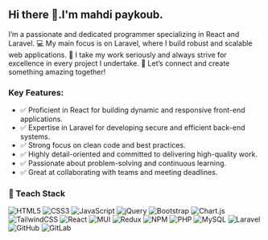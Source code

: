 ##  Hi there 👋.I'm mahdi paykoub.

I’m a passionate and dedicated programmer specializing in React and Laravel.
💻 My main focus is on Laravel, where I build robust and scalable web applications.
🚀 I take my work seriously and always strive for excellence in every project I undertake.
🌟 Let’s connect and create something amazing together!

<h3>
  Key Features:
</h3>

<ul>
  <li>
   ✅️  Proficient in React for building dynamic and responsive front-end applications.
  </li>
  <li>
  ✅️  Expertise in Laravel for developing secure and efficient back-end systems.
  </li>
  <li>
   ✅️ Strong focus on clean code and best practices.
  </li>
  <li>
   ✅️ Highly detail-oriented and committed to delivering high-quality work.
  </li>
  <li>
   ✅️ Passionate about problem-solving and continuous learning.
  </li>
  <li>
  ✅️ Great at collaborating with teams and meeting deadlines.
  </li>
</ul>


<h3>
🔧  Teach Stack
</h3>


![HTML5](https://img.shields.io/badge/html5-%23E34F26.svg?style=for-the-badge&logo=html5&logoColor=white)
![CSS3](https://img.shields.io/badge/css3-%231572B6.svg?style=for-the-badge&logo=css3&logoColor=white)
![JavaScript](https://img.shields.io/badge/javascript-%23323330.svg?style=for-the-badge&logo=javascript&logoColor=%23F7DF1E)
![jQuery](https://img.shields.io/badge/jquery-%230769AD.svg?style=for-the-badge&logo=jquery&logoColor=white)
![Bootstrap](https://img.shields.io/badge/bootstrap-%238511FA.svg?style=for-the-badge&logo=bootstrap&logoColor=white)
![Chart.js](https://img.shields.io/badge/chart.js-F5788D.svg?style=for-the-badge&logo=chart.js&logoColor=white)
![TailwindCSS](https://img.shields.io/badge/tailwindcss-%2338B2AC.svg?style=for-the-badge&logo=tailwind-css&logoColor=white)
![React](https://img.shields.io/badge/react-%2320232a.svg?style=for-the-badge&logo=react&logoColor=%2361DAFB)
![MUI](https://img.shields.io/badge/MUI-%230081CB.svg?style=for-the-badge&logo=mui&logoColor=white)
![Redux](https://img.shields.io/badge/redux-%23593d88.svg?style=for-the-badge&logo=redux&logoColor=white)
![NPM](https://img.shields.io/badge/NPM-%23CB3837.svg?style=for-the-badge&logo=npm&logoColor=white)
![PHP](https://img.shields.io/badge/php-%23777BB4.svg?style=for-the-badge&logo=php&logoColor=white)
![MySQL](https://img.shields.io/badge/mysql-4479A1.svg?style=for-the-badge&logo=mysql&logoColor=white)
![Laravel](https://img.shields.io/badge/laravel-%23FF2D20.svg?style=for-the-badge&logo=laravel&logoColor=white)
![GitHub](https://img.shields.io/badge/github-%23121011.svg?style=for-the-badge&logo=github&logoColor=white)
![GitLab](https://img.shields.io/badge/gitlab-%23181717.svg?style=for-the-badge&logo=gitlab&logoColor=white)
